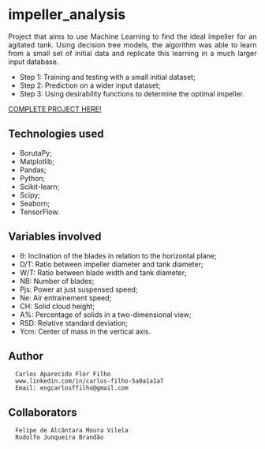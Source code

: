 # impeller_analysis

<p align="justify">
Project that aims to use Machine Learning to find the ideal impeller for an agitated tank. Using decision tree models, the algorithm was able to learn from a small set of initial data and replicate this learning in a much larger input database.
</p>

  - Step 1: Training and testing with a small initial dataset;
  - Step 2: Prediction on a wider input dataset;
  - Step 3: Using desirability functions to determine the optimal impeller.

[COMPLETE PROJECT HERE!](https://github.com/CarlosFFilho/impeller_analysis/blob/main/otimizacao_impelidores_2.ipynb)

## Technologies used

  - BorutaPy;
  - Matplotlib;
  - Pandas;
  - Python;
  - Scikit-learn;
  - Scipy;
  - Seaborn;
  - TensorFlow.

## Variables involved

  - θ: Inclination of the blades in relation to the horizontal plane;
  - D/T: Ratio between impeller diameter and tank diameter;
  - W/T: Ratio between blade width and tank diameter;
  - NB: Number of blades;
  - Pjs: Power at just suspensed speed;
  - Ne: Air entrainement speed;
  - CH: Solid cloud height;
  - A%: Percentage of solids in a two-dimensional view;
  - RSD: Relative standard deviation;
  - Ycm: Center of mass in the vertical axis.

## Author

      Carlos Aparecido Flor Filho
      www.linkedin.com/in/carlos-filho-5a0a1a1a7
      Email: engcarlosffilho@gmail.com

## Collaborators

      Felipe de Alcântara Moura Vilela
      Rodolfo Junqueira Brandão

